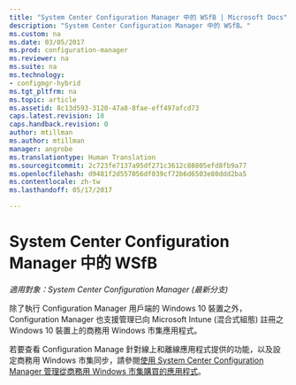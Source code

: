 ```yaml
---
title: "System Center Configuration Manager 中的 WSfB | Microsoft Docs"
description: "System Center Configuration Manager 中的 WSfB。"
ms.custom: na
ms.date: 03/05/2017
ms.prod: configuration-manager
ms.reviewer: na
ms.suite: na
ms.technology:
- configmgr-hybrid
ms.tgt_pltfrm: na
ms.topic: article
ms.assetid: 8c13d593-3120-47a8-8fae-eff497afcd73
caps.latest.revision: 18
caps.handback.revision: 0
author: mtillman
ms.author: mtillman
manager: angrobe
ms.translationtype: Human Translation
ms.sourcegitcommit: 2c723fe7137a95df271c3612c88805efd8fb9a77
ms.openlocfilehash: d9481f2d557056df039cf72b6d6503e80ddd2ba5
ms.contentlocale: zh-tw
ms.lasthandoff: 05/17/2017

---
```

# <a name="wsfb-in-system-center-configuration-manager"></a>System Center Configuration Manager 中的 WSfB

*適用對象：System Center Configuration Manager (最新分支)*

除了執行 Configuration Manager 用戶端的 Windows 10 裝置之外，Configuration Manager 也支援管理已向 Microsoft Intune (混合式組態) 註冊之 Windows 10 裝置上的商務用 Windows 市集應用程式。

若要查看 Configuration Manage 針對線上和離線應用程式提供的功能，以及設定商務用 Windows 市集同步，請參閱[使用 System Center Configuration Manager 管理從商務用 Windows 市集購買的應用程式](../../apps/deploy-use/manage-apps-from-the-windows-store-for-business.md)。

